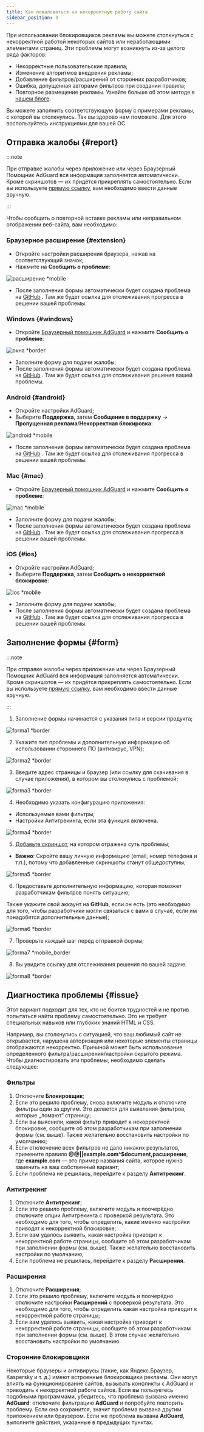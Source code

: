 ```yaml
---
title: Как пожаловаться на некорректную работу сайта
sidebar_position: 3
---
```



При использовании блокировщиков рекламы вы можете столкнуться с некорректной работой некоторых сайтов или неработающими элементами страниц. Эти проблемы могут возникнуть из-за целого ряда факторов:

* Некорректные пользовательские правила;
* Изменение алгоритмов внедрения рекламы;
* Добавление фильтров/расширений от сторонних разработчиков;
* Ошибка, допущенная авторами фильтров при создании правила;
* Повторное размещение рекламы. Узнайте больше об этом методе в [нашем блоге](https://adguard.com/blog/ad-reinsertion.html).

Вы можете заполнить соответствующую форму с примерами рекламы, с которой вы столкнулись. Так вы здорово нам поможете. Для этого воспользуйтесь инструкциями для вашей ОС.

## Отправка жалобы {#report}

:::note

При отправке жалобы через приложение или через Браузерный Помощник AdGuard вся информация заполняется автоматически. Кроме скриншотов — их придётся прикреплять самостоятельно. Если вы используете [прямую ссылку](https://reports.adguard.com/new_issue.html), вам необходимо ввести данные вручную.

:::

Чтобы сообщить о повторной вставке рекламы или неправильном отображении веб-сайта, вам необходимо:

### Браузерное расширение {#extension}

* Откройте настройки расширения браузера, нажав на соответствующий значок;
* Нажмите на **Сообщить о проблеме**:

![расширение *mobile](https://cdn.adtidy.org/content/Kb/ad_blocker/guides/extension_issue.png)

* После заполнения формы автоматически будет создана проблема на [GitHub](https://github.com/AdguardTeam/AdguardFilters/issues) . Там же будет ссылка для отслеживания прогресса в решении вашей проблемы.

### Windows {#windows}

* Откройте [Браузерный помощник AdGuard](/adguard-for-windows/browser-assistant) и нажмите **Сообщить о проблеме**:

![окна *border](https://cdn.adtidy.org/content/Kb/ad_blocker/guides/browser-assistant.png)

* Заполните форму для подачи жалобы;
* После заполнения формы автоматически будет создана проблема на [GitHub](https://github.com/AdguardTeam/AdguardFilters/issues) . Там же будет ссылка для отслеживания решения вашей проблемы.

### Android {#android}

* Откройте настройки AdGuard;
* Выберите **Поддержка**, затем **Сообщение в поддержку** → **Пропущенная реклама**/**Некорректная блокировка**:

![android *mobile](https://cdn.adtidy.org/content/Kb/ad_blocker/guides/android.png)

* После заполнения формы автоматически будет создана проблема на [GitHub](https://github.com/AdguardTeam/AdguardFilters/issues) . Там же будет ссылка для отслеживания прогресса в решении вашей проблемы.

### Mac {#mac}

* Откройте [Браузерный помощник AdGuard](/adguard-for-mac/browser-assistant) и нажмите **Сообщить о проблеме**:

![mac *mobile](https://cdn.adtidy.org/content/kb/ad_blocker/guides/browser-assistant-mac.png)

* Заполните форму для подачи жалобы;
* После заполнения формы автоматически будет создана проблема на [GitHub](https://github.com/AdguardTeam/AdguardFilters/issues) . Там же будет ссылка для отслеживания прогресса в решении вашей проблемы.

### iOS {#ios}

* Откройте настройки AdGuard;
* Выберите **Поддержка**, затем **Сообщить о некорректной блокировке**:

![ios *mobile](https://cdn.adtidy.org/content/Kb/ad_blocker/guides/ios_issue.png)

* Заполните форму для подачи жалобы;
* После заполнения формы автоматически будет создана проблема на [GitHub](https://github.com/AdguardTeam/AdguardFilters/issues) . Там же будет ссылка для отслеживания прогресса в решении вашей проблемы.

## Заполнение формы {#form}

:::note

При отправке жалобы через приложение или через Браузерный Помощник AdGuard вся информация заполняется автоматически. Кроме скриншотов — их придётся прикреплять самостоятельно. Если вы используете [прямую ссылку](https://reports.adguard.com/new_issue.html), вам необходимо ввести данные вручную.

:::

1. Заполнение формы начинается с указания типа и версии продукта;

![forma1 *border](https://cdn.adtidy.org/content/Kb/ad_blocker/guides/forma1en.png)

2. Укажите тип проблемы и дополнительную информацию об использовании стороннего ПО (антивирус, VPN);

![forma2 *border](https://cdn.adtidy.org/content/Kb/ad_blocker/guides/forma2en.png)

3. Введите адрес страницы и браузер (или ссылку для скачивания в случае приложения), в котором вы столкнулись с проблемой;

![forma3 *border](https://cdn.adtidy.org/content/Kb/ad_blocker/guides/forma3en.png)

4. Необходимо указать конфигурацию приложения:
* Используемые вами фильтры;
* Настройки Антитрекинга, если эта функция включена.

![forma4 *border](https://cdn.adtidy.org/content/kb/ad_blocker/guides/forma4en.png)

5. [Добавьте скриншот](../take-screenshot), на котором отражена суть проблемы;

* **Важно**: Скройте вашу личную информацию (email, номер телефона и т.п.), потому что добавленные скриншоты станут общедоступны;

![forma5 *border](https://cdn.adtidy.org/content/Kb/ad_blocker/guides/forma5en.png)

6. Предоставьте дополнительную информацию, которая поможет разработчикам фильтров понять ситуацию;

Также укажите свой аккаунт на **GitHub**, если он есть (это необходимо для того, чтобы разработчики могли связаться с вами в случае, если им понадобятся дополнительные данные);

![forma6 *border](https://cdn.adtidy.org/content/Kb/ad_blocker/guides/forma6en.png)

7. Проверьте каждый шаг перед отправкой формы;

![forma7 *mobile_border](https://cdn.adtidy.org/content/Kb/ad_blocker/guides/forma7en.png)

8. Вы увидите ссылку для отслеживания решения по вашей задаче.

![forma8 *border](https://cdn.adtidy.org/content/Kb/ad_blocker/guides/forma8en.png)

## Диагностика проблемы {#issue}

Этот вариант подходит для тех, кто не боится трудностей и не против попытаться найти проблему самостоятельно. Это не требует специальных навыков или глубоких знаний HTML и CSS.

Например, вы столкнулись с ситуацией, что ваш любимый сайт не открывается, нарушена авторизация или некоторые элементы страницы отображаются некорректно. Причиной может быть использование определенного фильтра/расширения/настройки скрытого режима. Чтобы диагностировать эти проблемы, необходимо сделать следующее:

### **Фильтры**

1. Отключите **Блокировщик**;
2. Если это решило проблему, снова включите модуль и отключите фильтры один за другим. Это делается для выявления фильтров, которые „ломают“ страницу;
3. Если вы выяснили, какой фильтр приводит к некорректной блокировке, сообщите об этом разработчикам при заполнении формы (см. выше). Также желательно восстановить настройки по умолчанию;
4. Если отключение всех фильтров не дало никаких результатов, примените правило **@@||example.com^$document,расширение**, где **example.com** — это пример названия сайта, которое нужно заменить на ваш собственный вариант;
5. Если проблема не решилась, перейдите к разделу **Антитрекинг**.

### **Антитрекинг**

1. Отключите **Антитрекинг**;
2. Если это решило проблему, включите модуль и поочерёдно отключите опции Антитрекинга c проверкой результата. Это необходимо для того, чтобы определить, какие именно настройки приводят к некорректной блокировке;
3. Если вам удалось выявить, какая настройка приводит к некорректной работе страницы, сообщите об этом разработчикам при заполнении формы (см. выше). Также желательно восстановить настройки по умолчанию;
4. Если проблема не решилась, перейдите к разделу **Расширения**.

### **Расширения**

1. Отключите **Расширения**;
2. Если это решило проблему, включите модуль и поочерёдно отключите настройки **Расширений** с проверкой результата.  Это необходимо для того, чтобы определить какая настройка приводит к некорректной работе страницы;
3. Если вам удалось выявить, какая настройка приводит к некорректной работе страницы, сообщите об этом разработчикам при заполнении формы (см. выше). В этом случае желательно восстановить настройки по умолчанию.

### **Сторонние блокировщики**
Некоторые браузеры и антивирусы (такие, как Яндекс.Браузер, Kaspersky и т. д.) имеют встроенные блокировщики рекламы. Они могут влиять на функционирование сайтов, вызывать конфликты с AdGuard и приводить к некорректной работе сайтов. Если вы пользуетесь подобными программами, убедитесь, что проблема вызвана именно **AdGuard**: отключите фильтрацию **AdGuard** и попробуйте повторить проблему.  Если она сохранится, значит проблема вызвана другим приложением или браузером. Если же проблема вызвана **AdGuard**, выполните действия, указанные в предыдущих пунктах.
